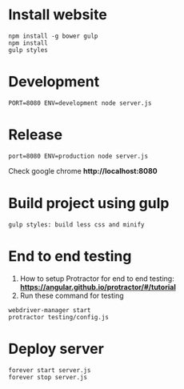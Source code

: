 # Install website
```
npm install -g bower gulp
npm install
gulp styles
```

# Development
```
PORT=8080 ENV=development node server.js
```

# Release
```
port=8080 ENV=production node server.js
```

Check google chrome **http://localhost:8080**

# Build project using gulp #
```
gulp styles: build less css and minify
```

# End to end testing
1. How to setup Protractor  for end to end testing:
**https://angular.github.io/protractor/#/tutorial**
2. Run these command for testing
```
webdriver-manager start
protractor testing/config.js
```
# Deploy server
```
forever start server.js
forever stop server.js
```
